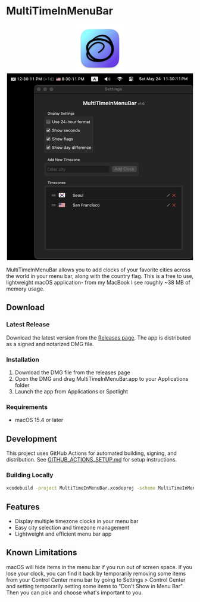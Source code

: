 # MultiTimeInMenuBar

<div align="center">
  <img src="MultiTimeInMenuBar/Assets.xcassets/AppIcon.appiconset/icon_256x256.png" alt="MultiTimeInMenuBar" width="128" height="128"> <br />
  <img src="https://github.com/rshin7/MultiTimeInMenuBar/blob/main/.github/images/screenshot.png" alt="MultiTimeInMenuBar" width="500" height="500">
</div>



MultiTimeInMenuBar allows you to add clocks of your favorite cities across the world in your menu bar, along with the country flag. This is a free to use, lightweight macOS application- from my MacBook I see roughly ~38 MB of memory usage.

## Download

### Latest Release
Download the latest version from the [Releases page](https://github.com/rshin7/MultiTimeInMenuBar/releases). The app is distributed as a signed and notarized DMG file.

### Installation
1. Download the DMG file from the releases page
2. Open the DMG and drag MultiTimeInMenuBar.app to your Applications folder
3. Launch the app from Applications or Spotlight

### Requirements
- macOS 15.4 or later

## Development

This project uses GitHub Actions for automated building, signing, and distribution. See [GITHUB_ACTIONS_SETUP.md](GITHUB_ACTIONS_SETUP.md) for setup instructions.

### Building Locally
```bash
xcodebuild -project MultiTimeInMenuBar.xcodeproj -scheme MultiTimeInMenuBar -configuration Release build
```

## Features

- Display multiple timezone clocks in your menu bar
- Easy city selection and timezone management
- Lightweight and efficient menu bar app

## Known Limitations
macOS will hide items in the menu bar if you run out of screen space. If you lose your clock, you can find it back by temporarily removing some items from your Control Center menu bar by going to Settings > Control Center and setting temporarily setting some items to "Don't Show in Menu Bar". Then you can pick and choose what's important to you.
